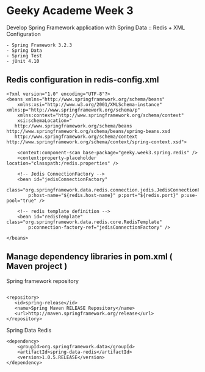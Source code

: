 Geeky Academe Week 3
================
Develop Spring Framework application with Spring Data :: Redis + XML Configuration

	- Spring Framework 3.2.3
	- Spring Data
	- Spring Test
	- jUnit 4.10
	
Redis configuration in redis-config.xml
-------------------------

```
<?xml version="1.0" encoding="UTF-8"?>
<beans xmlns="http://www.springframework.org/schema/beans"
	xmlns:xsi="http://www.w3.org/2001/XMLSchema-instance" xmlns:p="http://www.springframework.org/schema/p"
	xmlns:context="http://www.springframework.org/schema/context"
	xsi:schemaLocation="
   http://www.springframework.org/schema/beans http://www.springframework.org/schema/beans/spring-beans.xsd
   http://www.springframework.org/schema/context http://www.springframework.org/schema/context/spring-context.xsd">

	<context:component-scan base-package="geeky.week3.spring.redis" />
	<context:property-placeholder location="classpath:/redis.properties" />

	<!-- Jedis ConnectionFactory -->
	<bean id="jedisConnectionFactory"
		class="org.springframework.data.redis.connection.jedis.JedisConnectionFactory"
		p:host-name="${redis.host-name}" p:port="${redis.port}" p:use-pool="true" />

	<!-- redis template definition -->
	<bean id="redisTemplate" class="org.springframework.data.redis.core.RedisTemplate"
		p:connection-factory-ref="jedisConnectionFactory" />

</beans>
```

Manage dependency libraries in pom.xml ( Maven project )
-------------------------

Spring framework repository

```

<repository>
   <id>spring-release</id>
   <name>Spring Maven RELEASE Repository</name>
   <url>http://maven.springframework.org/release</url>
</repository>
```	

Spring Data Redis

```
<dependency>
    <groupId>org.springframework.data</groupId>
    <artifactId>spring-data-redis</artifactId>
    <version>1.0.5.RELEASE</version>
</dependency>
```



